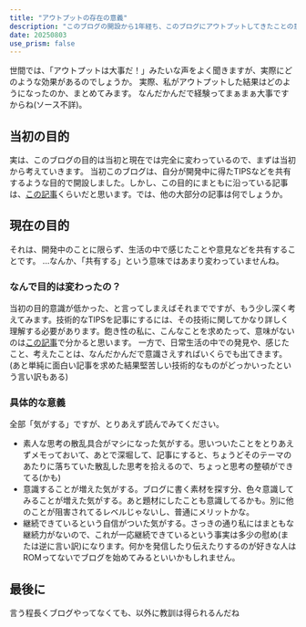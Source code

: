 ```yaml
---
title: "アウトプットの存在の意義"
description: "このブログの開設から1年経ち、このブログにアウトプットしてきたことの意義をまとめてみました。"
date: 20250803
use_prism: false
---
```

世間では、「アウトプットは大事だ！」みたいな声をよく聞きますが、実際にどのような効果があるのでしょうか。
実際、私がアウトプットした結果はどのようになったのか、まとめてみます。
なんだかんだで経験ってまぁまぁ大事ですからね(ソース不詳)。
## 当初の目的
実は、このブログの目的は当初と現在では完全に変わっているので、まずは当初から考えていきます。
当初このブログは、自分が開発中に得たTIPSなどを共有するような目的で開設しました。しかし、この目的にまともに沿っている記事は、[この記事](https://shizukani-cp.github.io/blog/articles/20240807/)くらいだと思います。では、他の大部分の記事は何でしょうか。
## 現在の目的
それは、開発中のことに限らず、生活の中で感じたことや意見などを共有することです。
...なんか、「共有する」という意味ではあまり変わっていませんね。
### なんで目的は変わったの？
当初の目的意識が低かった、と言ってしまえばそれまでですが、もう少し深く考えてみます。技術的なTIPSを記事にするには、その技術に関してかなり詳しく理解する必要があります。飽き性の私に、こんなことを求めたって、意味がないのは[この記事](https://shizukani-cp.github.io/articles/20241229)で分かると思います。
一方で、日常生活の中での発見や、感じたこと、考えたことは、なんだかんだで意識さえすればいくらでも出てきます。(あと単純に面白い記事を求めた結果堅苦しい技術的なものがどっかいったという言い訳もある)
### 具体的な意義
全部「気がする」ですが、とりあえず読んでみてください。

- 素人な思考の散乱具合がマシになった気がする。思いついたことをとりあえずメモっておいて、あとで深堀して、記事にすると、ちょうどそのテーマのあたりに落ちていた散乱した思考を拾えるので、ちょっと思考の整頓ができてる(かも)
- 意識することが増えた気がする。ブログに書く素材を探す分、色々意識してみることが増えた気がする。あと題材にしたことも意識してるかも。別に他のことが阻害されてるレベルじゃないし、普通にメリットかな。
- 継続できているという自信がついた気がする。さっきの通り私にはまともな継続力がないので、これが一応継続できているという事実は多少の慰め(または逆に言い訳)になります。何かを発信したり伝えたりするのが好きな人はROMってないでブログを始めてみるといいかもしれません。
## 最後に
言う程長くブログやってなくても、以外に教訓は得られるんだね
